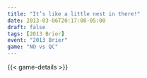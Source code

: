 ```yaml
---
title: "It’s like a little nest in there!"
date: 2013-03-06T20:17:00-05:00
draft: false
tags: [2013 Brier]
event: "2013 Brier"
game: "NO vs QC"
---
```

{{< game-details >}}
<!--more--> 